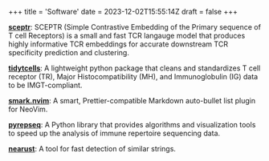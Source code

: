 +++
title = 'Software'
date = 2023-12-02T15:55:14Z
draft = false
+++

[**sceptr**](https://pypi.org/project/sceptr/): SCEPTR (Simple Contrastive
Embedding of the Primary sequence of T cell Receptors) is a small and fast TCR
langauge model that produces highly informative TCR embeddings for accurate
downstream TCR specificity prediction and clustering.

[**tidytcells**](https://pypi.org/project/tidytcells/): A lightweight python
package that cleans and standardizes T cell receptor (TR), Major
Histocompatibility (MH), and Immunoglobulin (IG) data to be IMGT-compliant.

[**smark.nvim**](https://github.com/yutanagano/smark.nvim): A smart,
Prettier-compatible Markdown auto-bullet list plugin for NeoVim.

[**pyrepseq**](https://pypi.org/project/pyrepseq/): A Python library that
provides algorithms and visualization tools to speed up the analysis of immune
repertoire sequencing data.

[**nearust**](https://github.com/yutanagano/nearust): A tool for fast detection of similar strings.
